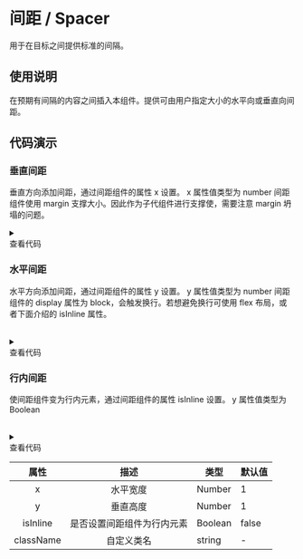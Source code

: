<main>

# 间距 / Spacer

用于在目标之间提供标准的间隔。

## 使用说明

<desc>在预期有间隔的内容之间插入本组件。提供可由用户指定大小的水平向或垂直向间距。</desc>

## 代码演示

### 垂直间距

<desc>垂直方向添加间距，通过间距组件的属性 x 设置。</desc>
<desc>x 属性值类型为 number</desc>
<desc>间距组件使用 margin 支撑大小。因此作为子代组件进行支撑使，需要注意 margin 坍塌的问题。</desc>
<playground>
<wrapper>

<div style="background: #bbb; width:100%;display:flex;">
  <Spacer y={0.5}>
</div>
  <Spacer y={1}>
<div style="background: #bbb; width:100%;display:flex;">
  <Spacer y={1.5}>
</div>
<Spacer y={2}>
<div style="background: #bbb; width:100%;display:flex;">
  <Spacer y={2.5}>
</div>

</wrapper>

<details>
<summary>
  <div>查看代码</div>
</summary>

```jsx
import { Spacer } from 'nei-ui'
ReactDOM.render(
  <>
    <div style="background: #bbb; width:100%;display:flex;">
      <Spacer y={0.5}>
    </div>
      <Spacer y={1}>
    <div style="background: #bbb; width:100%;display:flex;">
      <Spacer y={1.5}>
    </div>
    <Spacer y={2}>
    <div style="background: #bbb; width:100%;display:flex;">
      <Spacer y={2.5}>
    </div>
  </>
)
```

</details>
</playground>

### 水平间距

<desc>水平方向添加间距，通过间距组件的属性 y 设置。</desc>
<desc>y 属性值类型为 number</desc>
<desc>间距组件的 display 属性为 block，会触发换行。若想避免换行可使用 flex 布局，或者下面介绍的 isInline 属性。</desc>
<playground>
<wrapper>

<div style='display: flex'>
  <div style="background: #bbb;display:inline-block;">
    <Spacer x={0.5}>
  </div>
    <Spacer x={1}>
  <div style="background: #bbb;display:inline-block;">
    <Spacer x={1.5}>
  </div>
  <Spacer x={2}>
  <div style="background: #bbb;display:inline-block;">
    <Spacer x={2.5}>
  </div>
</div>

</wrapper>

<details>
<summary>
  <div>查看代码</div>
</summary>

```jsx
import { Spacer } from 'nei-ui'
ReactDOM.render(
  <div style={{display: 'flex'}}>
    <div style={{background: '#bbb', display: 'inline-block'}}>
      <Spacer x={0.5}>
    </div>
      <Spacer x={1}>
    <div style={{background: '#bbb', display: 'inline-block'}}>
      <Spacer x={1.5}>
    </div>
    <Spacer x={2}>
    <div style={{background: '#bbb', display: 'inline-block'}}>
      <Spacer x={2.5}>
    </div>
  </div>
)
```

</details>
</playground>

### 行内间距

<desc>使间距组件变为行内元素，通过间距组件的属性 isInline 设置。</desc>
<desc>y 属性值类型为 Boolean</desc>
<playground>
<wrapper>

<div style="background: #bbb;display:inline-block;">
  <Spacer x={0.5}>
</div>
  <Spacer isInline x={1}>
<div style="background: #bbb;display:inline-block;">
  <Spacer x={1.5}>
</div>
<Spacer isInline x={2}>
<div style="background: #bbb;display:inline-block;">
  <Spacer x={2.5}>
</div>

</wrapper>

<details>
<summary>
  <div>查看代码</div>
</summary>

```jsx
import { Spacer } from 'nei-ui'
ReactDOM.render(
  <>
    <div style={{background: '#bbb', display: 'inline-block'}}>
      <Spacer x={0.5}>
    </div>
      <Spacer isInline x={1}>
    <div style={{background: '#bbb', display: 'inline-block'}}>
      <Spacer x={1.5}>
    </div>
    <Spacer isInline x={2}>
    <div style={{background: '#bbb', display: 'inline-block'}}>
      <Spacer x={2.5}>
    </div>
  </>
)
```

</details>
</playground>

|   属性    |            描述            | 类型    | 默认值 |
| :-------: | :------------------------: | ------- | ------ |
|     x     |          水平宽度          | Number  | 1      |
|     y     |          垂直高度          | Number  | 1      |
| isInline  | 是否设置间距组件为行内元素 | Boolean | false  |
| className |         自定义类名         | string  | -      |

</main>
